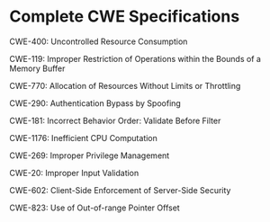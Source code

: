 

# Complete CWE Specifications

CWE-400: Uncontrolled Resource Consumption

CWE-119: Improper Restriction of Operations within the Bounds of a Memory Buffer

CWE-770: Allocation of Resources Without Limits or Throttling

CWE-290: Authentication Bypass by Spoofing

CWE-181: Incorrect Behavior Order: Validate Before Filter

CWE-1176: Inefficient CPU Computation

CWE-269: Improper Privilege Management

CWE-20: Improper Input Validation

CWE-602: Client-Side Enforcement of Server-Side Security

CWE-823: Use of Out-of-range Pointer Offset